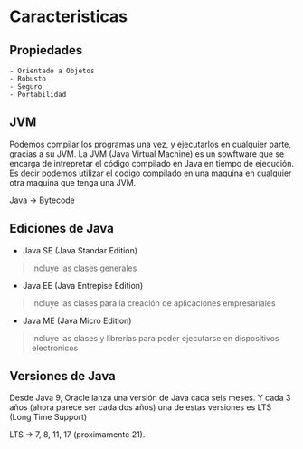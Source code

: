 # Caracteristicas

## Propiedades

    - Orientado a Objetos
    - Robusto
    - Seguro
    - Portabilidad

## JVM

Podemos compilar los programas una vez, y ejecutarlos en cualquier parte, gracias a su JVM.
La JVM (Java Virtual Machine) es un sowftware que se encarga de intrepretar el código compilado en Java en tiempo de ejecución.
Es decir podemos utilizar el codigo compilado en una maquina en cualquier otra maquina que tenga una JVM.

Java -> Bytecode

## Ediciones de Java

- Java SE (Java Standar Edition)

> Incluye las clases generales

- Java EE (Java Entrepise Edition)

> Incluye las clases para la creación de aplicaciones empresariales

- Java ME (Java Micro Edition)

> Incluye las clases y librerias para poder ejecutarse en dispositivos electronicos

## Versiones de Java

Desde Java 9, Oracle lanza una versión de Java cada seis meses. Y cada 3 años (ahora parece ser cada dos años) una de estas versiones es LTS (Long Time Support)

LTS ->  7, 8, 11, 17 (proximamente 21).
